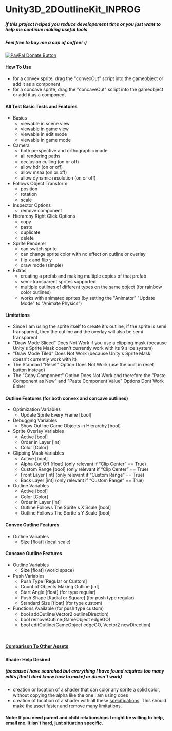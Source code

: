 # Unity3D_2DOutlineKit_INPROG

<h5>If this project helped you reduce developement time or you just want to help me continue making useful tools</h5>
<h5>Feel free to buy me a cup of coffee! :)</h5>
<a href="https://www.paypal.com/cgi-bin/webscr?cmd=_donations&business=bryan%2eo%2ecancel%40gmail%2ecom&lc=US&item_name=Cup%20Of%20Coffee&item_number=0000&no_note=0&currency_code=USD&bn=PP%2dDonationsBF%3abtn_donateCC_LG%2egif%3aNonHostedGuest">
  <img src="https://www.paypalobjects.com/en_US/i/btn/btn_donateCC_LG.gif" alt="PayPal Donate Button">
</a>
<h4>How To Use</h4>
<ul>
  <li>for a convex sprite, drag the "convexOut" script into the gameobject or add it as a component</li>
  <li>for a concave sprite, drag the "concaveOut" script into the gameobject or add it as a component</li>
</ul>
<h4>All Test Basic Tests and Features</h4>
<ul>
  <li>
    Basics
    <ul>
      <li>viewable in scene view</li>
      <li>viewable in game view</li>
      <li>viewable in edit mode</li>
      <li>viewable in game mode</li>
    </ul>
  </li>
  <li>
    Camera
    <ul>
      <li>both perspective and orthographic mode</li>
      <li>all rendering paths</li>
      <li>occlusion culling (on or off)</li>
      <li>allow hdr (on or off)</li>
      <li>allow msaa (on or off)</li>
      <li>allow dynamic resolution (on or off)</li>
    </ul>
  </li>
  <li>
    Follows Object Transform
    <ul>
      <li>position</li> 
      <li>rotation</li> 
      <li>scale</li>
    </ul>
  </li>
  <li>
    Inspector Options
    <ul>
      <li>remove component</li>
    </ul>
  </li>
  <li>
    Hierarchy Right Click Options
    <ul>
      <li>copy</li>
      <li>paste</li>
      <li>duplicate</li>
      <li>delete</li>
    </ul>
  </li>
  <li>
    Sprite Renderer
    <ul>
      <li>can switch sprite</li>
      <li>can change sprite color with no effect on outline or overlay</li>
      <li>flip x and flip y</li>
      <li>draw mode (simple)</li>
    </ul>
  </li>
  <li>
    Extras
    <ul>
      <li>creating a prefab and making multiple copies of that prefab</li>
      <li>semi-transparent sprites supported</li>
      <li>multiple outlines of different types on the same object (for rainbow color outlines)</li>
      <li>works with animated sprites (by setting the "Animator" "Update Mode" to "Animate Physics”)</li>
    </ul>
  </li>
</ul>
<h4>Limitations</h4>
<ul>
  <li>Since I am using the sprite itself to create it's outline, if the sprite is semi transparent, then the outline and the overlay will also be semi transparent</li>
  <li>"Draw Mode Sliced" Does Not Work if you use a clipping mask (because Unity's Sprite Mask doesn't currently work with its 9 slice system)</li>
  <li>"Draw Mode Tiled" Does Not Work (because Unity's Sprite Mask doesn't currently work with it)</li>
  <li>The Standard "Reset" Option Does Not Work (use the built in reset button instead)</li>
  <li>The "Copy Component" Option Does Not Work and therefore the "Paste Component as New" and "Paste Component Value" Options Dont Work Either</li>
</ul>
<h4>Outline Features (for both convex and concave outlines)</h4>
<ul>
  <li>
    Optimization Variables
    <ul>
      <li>Update Sprite Every Frame [bool]</li>
    </ul>
  </li>
  <li>
    Debugging Variables
    <ul>
      <li>Show Outline Game Objects in Hierarchy [bool]</li>
    </ul>
  </li>
  <li>
    Sprite Overlay Variables
    <ul>
      <li>Active [bool]</li>
      <li>Order in Layer [int]</li>
      <li>Color [Color]</li>
    </ul>
  </li>
  <li>
    Clipping Mask Variables
    <ul>
      <li>Active [bool]</li>
      <li>Alpha Cut Off [float] (only relevant if “Clip Center” == True)</li>
      <li>Custom Range [bool] (only relevant if “Clip Center” == True)</li>
      <li>Front Layer [int] (only relevant if “Custom Range” == True)</li>
      <li>Back Layer [int] (only relevant if “Custom Range” == True)</li>
    </ul>
  </li>
  <li>
    Outline Variables
    <ul>
      <li>Active [bool]</li>
      <li>Color [Color]</li>
      <li>Order in Layer [int]</li>
      <li>Outline Follows The Sprite's X Scale [bool]</li>
      <li>Outline Follows The Sprite's Y Scale [bool]</li>
    </ul>
  </li>
</ul>
<h4>Convex Outline Features</h4>
<ul>
  <li>
    Outline Variables
    <ul>
      <li>Size [float] (local scale)</li>
    </ul>
  </li>
</ul>
<h4>Concave Outline Features</h4>
<ul>
  <li>
    Outline Variables
    <ul>
      <li>Size [float] (world space)</li>
    </ul>
  </li>
  <li>
    Push Variables
    <ul>
      <li>Push Type [Regular or Custom]</li>
      <li>Count of Objects Making Outline [int]</li>
      <li>Start Angle [float] (for type regular)</li>
      <li>Push Shape [Radial or Square] (for push type regular)</li>
      <li>Standard Size [float] (for type custom)</li>
    </ul>
  </li>
  <li>
    Functions Available (for push type custom)
    <ul>
      <li>bool addOutline(Vector2 outlineDirection)</li>
      <li>bool removeOutline(GameObject edgeGO)</li>
      <li>bool editOutline(GameObject edgeGO, Vector2 newDirection)</li>
    </ul>
  </li>
</ul>
<br>
<h4>
  <a href="https://docs.google.com/document/d/1wpzp4dFecQ3u8pj6IuYlhem_of8CiI_OEGuR32aKG_w/edit?usp=sharing">Comparison To Other Assets</a>
</h4>
<h5>
<h4>Shader Help Desired</h4>
<h5>(because I have searched but everything I have found requires too many edits [that I dont know how to make] or doesn't work)</h5>
<ul>
  <li>creation or location of a shader that can color any sprite a solid color, without copying the alpha like the one I am using does</li>
  <li>creation of location of a shader with all these <a href="https://docs.google.com/document/d/1ASiDM8Ra5F9e-VTWzHEJcNvDyBeABuzv6KxhkgsPKtM/edit?usp=sharing">specifications</a>. This should make the asset faster and remove many limitations.</li>
</ul>
<h4>Note: If you need parent and child relationships I might be willing to help, email me. It isn't hard, just situation specific.</h4>
